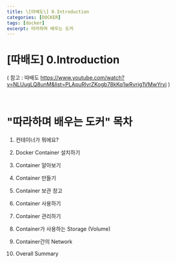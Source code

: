 ```yaml
---
title: \[따배도\] 0.Introduction
categories: [DOCKER]
tags: [docker]
excerpt: 따라하며 배우는 도커
---
```


<script src="https://cdn.mathjax.org/mathjax/latest/MathJax.js?config=TeX-AMS-MML_HTMLorMML" type="text/javascript"></script>

# \[따배도] 0.Introduction

( 참고 : 따배도 https://www.youtube.com/watch?v=NLUugLQ8unM&list=PLApuRlvrZKogb78kKq1wRvrjg1VMwYrvi )

<br>

# "따라하며 배우는 도커" 목차

1. 컨테이너가 뭐에요?
2. Docker Container 설치하기
3. Container 알아보기
4. Container 만들기
5. Container 보관 창고
6. Container 사용하기
7. Container 관리하기
8. Container가 사용하는 Storage (Volume)
9. Container간의 Network

10. Overall Summary